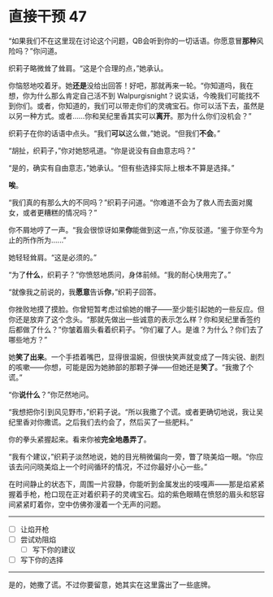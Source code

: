 # 直接干预 47

“如果我们不在这里现在讨论这个问题，QB会听到你的一切话语。你愿意冒**那种**风险吗？”你问道。

织莉子略微耸了耸肩。“这是个合理的点，”她承认。

你恼怒地咬着牙。她**还是**没给出回答！好吧，那就再来一轮。“你知道吗，我在想，你为什么那么肯定自己活不到 Walpurgisnight？说实话，今晚我们可能找不到你们。或者，你知道的，我们可以带走你们的灵魂宝石。你可以活下去，虽然是以另一种方式。或者……你和吴纪里香其实可以**离开**。那为什么你们没机会？”

织莉子在你的话语中点头。“我们**可以**这么做，”她说。“但我们**不会**。”

“胡扯，织莉子，”你对她怒吼道。“你是说没有自由意志吗？”

“是的，确实有自由意志，”她承认。“但有些选择实际上根本不算是选择。”

**唉**。

“我们真的有那么大的不同吗？”织莉子问道。“你难道不会为了救人而去面对魔女，或者更糟糕的情况吗？”

你不屑地哼了一声。“我会很惊讶如果**你**能做到这一点，”你反驳道。“鉴于你至今为止的所作所为......”

她轻轻耸肩。“这是必须的。”

“为了**什么**，织莉子？”你愤怒地质问，身体前倾。“我的耐心快用完了。”

“就像我之前说的，我**愿意**告诉**你**，”织莉子回答。

你挫败地摸了摸脸。你曾短暂考虑过偷她的帽子——至少能引起她的一些反应。但你还是放弃了这个念头。“那就先做出一些诚意的表示怎么样？你和吴纪里香签约后都做了什么？”你皱着眉头看着织莉子。“你们雇了人。是谁？为什么？你们去了哪些地方？”

她**笑了出来**。一个手捂着嘴巴，显得很温婉，但很快笑声就变成了一阵尖锐、剧烈的咳嗽——你想，可能是因为她肺部的那颗子弹——但她还是**笑了**。“我撒了个谎。”

“你**说什么**？”你茫然地问。

“我想把你引到风见野市，”织莉子说。“所以我撒了个谎。或者更确切地说，我让吴纪里香对你撒谎。之后我们去约会了，然后买了一些肥料。”

你的拳头紧握起来。看来你被**完全地愚弄了**。

“我有个建议，”织莉子淡然地说，她的目光稍微偏向一旁，瞥了晓美焰一眼。“你应该去问问晓美焰上一个时间循环的情况，不过你最好小心一些。”

在时间静止的状态下，周围一片寂静，你能听到金属发出的吱嘎声——那是焰紧紧握着手枪，枪口现在正对着织莉子的灵魂宝石。焰的紫色眼睛在愤怒的眉头和怒容间紧紧盯着你，空中仿佛弥漫着一个无声的问题。

---

- [ ] 让焰开枪
- [ ] 尝试劝阻焰
  - [ ] 写下你的建议
- [ ] 写下你的选择

---

是的，她撒了谎。不过你要留意，她其实在这里露出了一些底牌。
